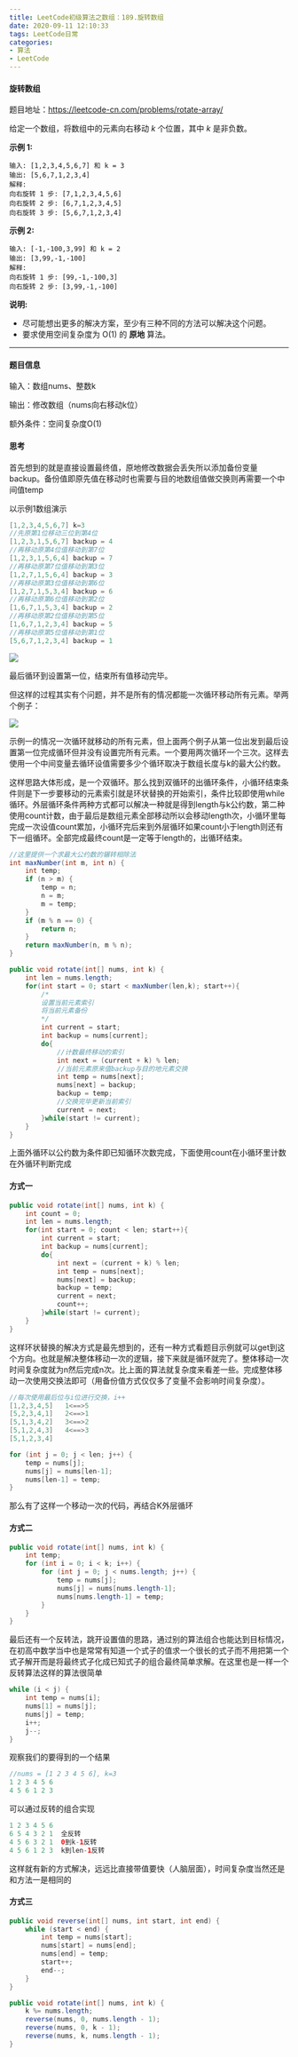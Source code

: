 ```yaml
---
title: LeetCode初级算法之数组：189.旋转数组
date: 2020-09-11 12:10:33
tags: LeetCode日常
categories: 
- 算法
- LeetCode
---
```


#### 旋转数组

题目地址：https://leetcode-cn.com/problems/rotate-array/

给定一个数组，将数组中的元素向右移动 *k* 个位置，其中 *k* 是非负数。<!--more-->

**示例 1:**

```
输入: [1,2,3,4,5,6,7] 和 k = 3
输出: [5,6,7,1,2,3,4]
解释:
向右旋转 1 步: [7,1,2,3,4,5,6]
向右旋转 2 步: [6,7,1,2,3,4,5]
向右旋转 3 步: [5,6,7,1,2,3,4]
```

**示例 2:**

```
输入: [-1,-100,3,99] 和 k = 2
输出: [3,99,-1,-100]
解释: 
向右旋转 1 步: [99,-1,-100,3]
向右旋转 2 步: [3,99,-1,-100]
```

**说明:**

- 尽可能想出更多的解决方案，至少有三种不同的方法可以解决这个问题。
- 要求使用空间复杂度为 O(1) 的 **原地** 算法。

---

#### 题目信息

输入：数组nums、整数k

输出：修改数组（nums向右移动k位）

额外条件：空间复杂度O(1)

#### 思考

首先想到的就是直接设置最终值，原地修改数据会丢失所以添加备份变量backup。备份值即原先值在移动时也需要与目的地数组值做交换则再需要一个中间值temp

以示例1数组演示

```java
[1,2,3,4,5,6,7] k=3
//先原第1位移动三位到第4位
[1,2,3,1,5,6,7] backup = 4
//再移动原第4位值移动到第7位
[1,2,3,1,5,6,4] backup = 7
//再移动原第7位值移动到第3位
[1,2,7,1,5,6,4] backup = 3
//再移动原第3位值移动到第6位
[1,2,7,1,5,3,4] backup = 6
//再移动原第6位值移动到第2位
[1,6,7,1,5,3,4] backup = 2
//再移动原第2位值移动到第5位
[1,6,7,1,2,3,4] backup = 5
//再移动原第5位值移动到第1位
[5,6,7,1,2,3,4] backup = 1
```

![](https://gitee-blogimage.oss-cn-beijing.aliyuncs.com/blogImage/旋转数组/旋转数组1.png)

最后循环到设置第一位，结束所有值移动完毕。

但这样的过程其实有个问题，并不是所有的情况都能一次循环移动所有元素。举两个例子：

![](https://gitee-blogimage.oss-cn-beijing.aliyuncs.com/blogImage/旋转数组/旋转数组2.png)

示例一的情况一次循环就移动的所有元素，但上面两个例子从第一位出发到最后设置第一位完成循环但并没有设置完所有元素。一个要用两次循环一个三次。这样去使用一个中间变量去循环设值需要多少个循环取决于数组长度与k的最大公约数。

这样思路大体形成，是一个双循环。那么找到双循环的出循环条件，小循环结束条件则是下一步要移动的元素索引就是环状替换的开始索引，条件比较即使用while循环。外层循环条件两种方式都可以解决一种就是得到length与k公约数，第二种使用count计数，由于最后是数组元素全部移动所以会移动length次，小循环里每完成一次设值count累加，小循环完后来到外层循环如果count小于length则还有下一组循环。全部完成最终count是一定等于length的，出循环结束。

```java
//这里提供一个求最大公约数的辗转相除法
int maxNumber(int m, int n) {
    int temp;
    if (n > m) {
        temp = n;
        n = m;
        m = temp;
    }
    if (m % n == 0) {
        return n;
    }
    return maxNumber(n, m % n);
}
```

```java
public void rotate(int[] nums, int k) {
    int len = nums.length;
    for(int start = 0; start < maxNumber(len,k); start++){
        /*
        设置当前元素索引
   		将当前元素备份
        */
        int current = start;
        int backup = nums[current];
        do{
            //计数最终移动的索引
            int next = (current + k) % len;
            //当前元素原来值backup与目的地元素交换
            int temp = nums[next];
            nums[next] = backup;
            backup = temp;
            //交换完毕更新当前索引
            current = next;
        }while(start != current);
    }
}
```

上面外循环以公约数为条件即已知循环次数完成，下面使用count在小循环里计数在外循环判断完成

#### 方式一

```java
public void rotate(int[] nums, int k) {
    int count = 0;
    int len = nums.length;
    for(int start = 0; count < len; start++){
        int current = start;
        int backup = nums[current];
        do{
            int next = (current + k) % len;
            int temp = nums[next];
            nums[next] = backup;
            backup = temp;
            current = next;
            count++;
        }while(start != current);
    }
}
```

这样环状替换的解决方式是最先想到的，还有一种方式看题目示例就可以get到这个方向。也就是解决整体移动一次的逻辑，接下来就是循环就完了。整体移动一次时间复杂度就为n然后完成n次。比上面的算法就复杂度来看差一些。完成整体移动一次使用交换法即可（用备份值方式仅仅多了变量不会影响时间复杂度）。

```java
//每次使用最后位与i位进行交换，i++
[1,2,3,4,5]   1<==>5
[5,2,3,4,1]   2<==>1
[5,1,3,4,2]   3<==>2
[5,1,2,4,3]   4<==>3
[5,1,2,3,4]   
```

```java
for (int j = 0; j < len; j++) {
    temp = nums[j];
    nums[j] = nums[len-1];
    nums[len-1] = temp;
}
```

那么有了这样一个移动一次的代码，再结合K外层循环

#### 方式二

```java
public void rotate(int[] nums, int k) {
    int temp;
    for (int i = 0; i < k; i++) {
        for (int j = 0; j < nums.length; j++) {
            temp = nums[j];
            nums[j] = nums[nums.length-1];
            nums[nums.length-1] = temp;
        }
    }
}
```

最后还有一个反转法，跳开设置值的思路，通过别的算法组合也能达到目标情况，在初高中数学当中也是常常有知道一个式子的值求一个很长的式子而不用把第一个式子解开而是将最终式子化成已知式子的组合最终简单求解。在这里也是一样一个反转算法这样的算法很简单

```java
while (i < j) {
    int temp = nums[i];
    nums[1] = nums[j];
    nums[j] = temp;
    i++;
    j--;
}

```

观察我们的要得到的一个结果

```java
//nums = [1 2 3 4 5 6], k=3
1 2 3 4 5 6
4 5 6 1 2 3
```

可以通过反转的组合实现

```java
1 2 3 4 5 6
6 5 4 3 2 1  全反转
4 5 6 3 2 1  0到k-1反转
4 5 6 1 2 3  k到len-1反转
```

这样就有新的方式解决，远远比直接带值要快（人脑层面），时间复杂度当然还是和方法一是相同的

#### 方式三

```java
public void reverse(int[] nums, int start, int end) {
    while (start < end) {
        int temp = nums[start];
        nums[start] = nums[end];
        nums[end] = temp;
        start++;
        end--;
    }
}

public void rotate(int[] nums, int k) {
    k %= nums.length;
    reverse(nums, 0, nums.length - 1);
    reverse(nums, 0, k - 1);
    reverse(nums, k, nums.length - 1);
}
    
```










